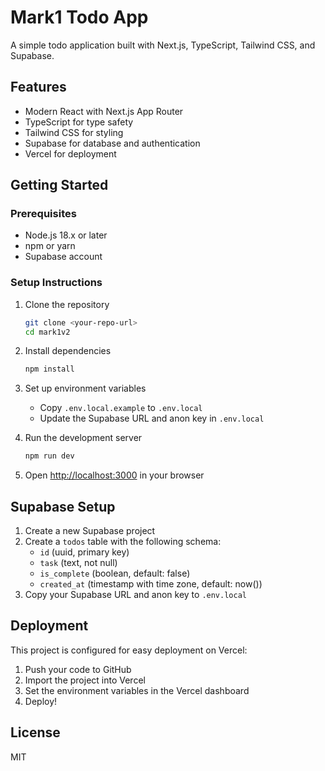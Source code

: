 # Mark1 Todo App

A simple todo application built with Next.js, TypeScript, Tailwind CSS, and Supabase.

## Features

- Modern React with Next.js App Router
- TypeScript for type safety
- Tailwind CSS for styling
- Supabase for database and authentication
- Vercel for deployment

## Getting Started

### Prerequisites

- Node.js 18.x or later
- npm or yarn
- Supabase account

### Setup Instructions

1. Clone the repository
   ```bash
   git clone <your-repo-url>
   cd mark1v2
   ```

2. Install dependencies
   ```bash
   npm install
   ```

3. Set up environment variables
   - Copy `.env.local.example` to `.env.local`
   - Update the Supabase URL and anon key in `.env.local`

4. Run the development server
   ```bash
   npm run dev
   ```

5. Open [http://localhost:3000](http://localhost:3000) in your browser

## Supabase Setup

1. Create a new Supabase project
2. Create a `todos` table with the following schema:
   - `id` (uuid, primary key)
   - `task` (text, not null)
   - `is_complete` (boolean, default: false)
   - `created_at` (timestamp with time zone, default: now())
3. Copy your Supabase URL and anon key to `.env.local`

## Deployment

This project is configured for easy deployment on Vercel:

1. Push your code to GitHub
2. Import the project into Vercel
3. Set the environment variables in the Vercel dashboard
4. Deploy!

## License

MIT
